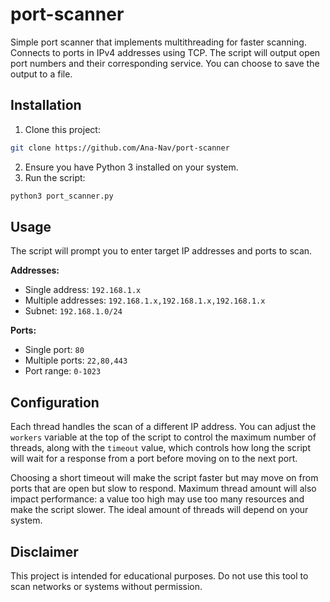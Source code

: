 # port-scanner
Simple port scanner that implements multithreading for faster scanning. Connects to ports in IPv4 addresses using TCP. The script will output open port numbers and their corresponding service. You can choose to save the output to a file.

## Installation
1. Clone this project:
```bash
git clone https://github.com/Ana-Nav/port-scanner
```
2. Ensure you have Python 3 installed on your system.
3. Run the script:
```bash
python3 port_scanner.py
```
## Usage
The script will prompt you to enter target IP addresses and ports to scan.

**Addresses:**
* Single address: `192.168.1.x`
* Multiple addresses: `192.168.1.x,192.168.1.x,192.168.1.x`
* Subnet: `192.168.1.0/24`

**Ports:**
* Single port: `80`
* Multiple ports: `22,80,443`
* Port range: `0-1023`

## Configuration
Each thread handles the scan of a different IP address. You can adjust the `workers` variable at the top of the script to control the maximum number of threads, along with the `timeout` value, which controls how long the script will wait for a response from a port before moving on to the next port.

Choosing a short timeout will make the script faster but may move on from ports that are open but slow to respond. Maximum thread amount will also impact performance: a value too high may use too many resources and make the script slower. The ideal amount of threads will depend on your system.

## Disclaimer
This project is intended for educational purposes. Do not use this tool to scan networks or systems without permission.